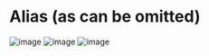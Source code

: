 
# Alias (as can be omitted)

![image](https://user-images.githubusercontent.com/60442877/206076183-a1671c1c-33fa-42c2-ac3d-282a33e767c4.png)
![image](https://user-images.githubusercontent.com/60442877/206076734-f0da5ce9-0007-41e1-8f73-cd228bb2e5d7.png)
![image](https://user-images.githubusercontent.com/60442877/206077911-8a746b15-0983-46dd-be79-38f33dcd1d74.png)
